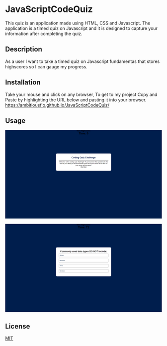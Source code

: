 # JavaScriptCodeQuiz

 This quiz is an application made using HTML, CSS and Javascript. The application is a timed quiz on Javascript and it is designed to capture your information after completing the quiz.


## Description 
As a user I want to take a timed quiz on Javascript fundamentas that stores highscores so I can gauge my progress.


## Installation 

Take your mouse and click on any browser, To get to my project Copy and Paste by highlighting the URL below and pasting it into your browser.
https://ambitiousflo.github.io/JavaScriptCodeQuiz/

## Usage 
 ![Screenshot of the Javascript coding quiz](/images/Screenshot%202023-07-13%20175517.png) 

 ![Screenshot of the Javascript coding quiz](/images/Screenshot%202023-07-13%20175530.png) 


## License

[MIT](https://github.com/git/git-scm.com/blob/main/MIT-LICENSE.txt)

